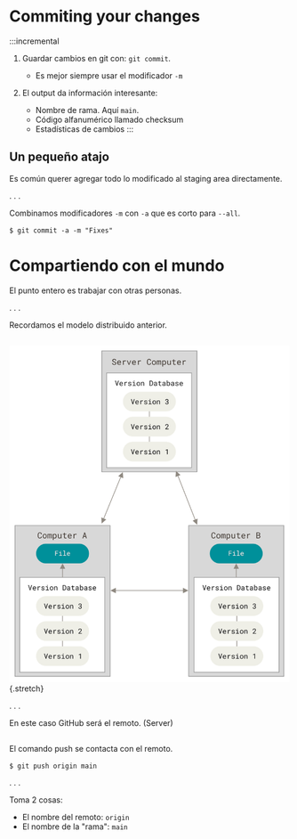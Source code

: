 # Commiting your changes

:::incremental
1. Guardar cambios en git con: `git commit`.
	- Es mejor siempre usar el modificador `-m`

2. El output da información interesante:
	- Nombre de rama. Aquí `main`.
	- Código alfanumérico llamado checksum
	- Estadísticas de cambios
:::

## Un pequeño atajo

Es común querer agregar todo lo modificado al staging area
directamente.

. . .

Combinamos modificadores `-m` con `-a` que es corto para `--all`.

	$ git commit -a -m "Fixes"

# Compartiendo con el mundo

El punto entero es trabajar con otras personas.

. . .

Recordamos el modelo distribuido anterior.

##

![](figs/distributed.png){.stretch}

. . .

En este caso GitHub será el remoto. (Server)

##

El comando push se contacta con el remoto.

	$ git push origin main

. . .

Toma 2 cosas:

- El nombre del remoto: `origin`
- El nombre de la "rama": `main`
